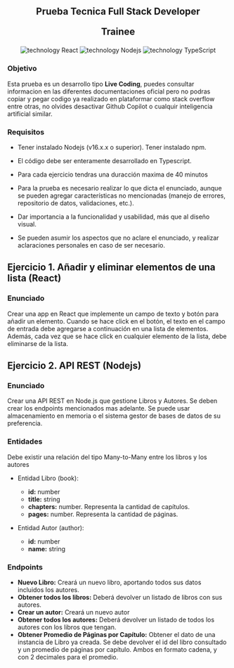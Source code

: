 <h2 align="center">
    <p>Prueba Tecnica Full Stack Developer</p>
    <p>Trainee</p>
</h2>

<div align="center">
    <img src="https://img.shields.io/badge/React-149ECA?logo=React&logoColor=fff" alt="technology React"/>
    <img src="https://img.shields.io/badge/Node-20AA76?logo=Nodedotjs&logoColor=fff" alt="technology Nodejs"/>
    <img src="https://img.shields.io/badge/TypeScript-007EC6?logo=TypeScript&logoColor=fff" alt="technology TypeScript"/>
</div>

### Objetivo

Esta prueba es un desarrollo tipo **Live Coding**, puedes consultar informacion en las diferentes documentaciones oficial pero no podras copiar y pegar codigo ya realizado en plataformar como stack overflow entre otras, no olvides desactivar Github Copilot o cualquir inteligencia artificial similar.

### Requisitos

- Tener instalado Nodejs (v16.x.x o superior). Tener instalado npm.

- El código debe ser enteramente desarrollado en Typescript.

- Para cada ejercicio tendras una duracción maxima de 40 minutos

- Para la prueba es necesario realizar lo que dicta el enunciado, aunque se pueden agregar características no mencionadas (manejo de errores, repositorio de datos, validaciones, etc.).

- Dar importancia a la funcionalidad y usabilidad, más que al diseño visual.

- Se pueden asumir los aspectos que no aclare el enunciado, y realizar aclaraciones personales en caso de ser necesario.

## Ejercicio 1. Añadir y eliminar elementos de una lista (React)

### Enunciado

Crear una app en React que implemente un campo de texto y botón para añadir un elemento. Cuando se hace click en el botón, el texto en el campo de entrada debe agregarse a continuación en una lista de elementos. Además, cada vez que se hace click en cualquier elemento de la lista, debe eliminarse de la lista.

## Ejercicio 2. API REST (Nodejs)

### Enunciado

Crear una API REST en Node.js que gestione Libros y Autores. Se deben crear los endpoints mencionados mas adelante. Se puede usar almacenamiento en memoria o el sistema gestor de bases de datos de su preferencia.

### Entidades

Debe existir una relación del tipo Many-to-Many entre los libros y los autores

- Entidad Libro (book):

  - **id:** number
  - **title:** string
  - **chapters:** number. Representa la cantidad de capítulos.
  - **pages:** number. Representa la cantidad de páginas.

- Entidad Autor (author):
  - **id:** number
  - **name:** string

### Endpoints

- **Nuevo Libro:** Creará un nuevo libro, aportando todos sus datos incluidos los autores.
- **Obtener todos los libros:** Deberá devolver un listado de libros con sus autores.
- **Crear un autor:** Creará un nuevo autor
- **Obtener todos los autores:** Deberá devolver un listado de todos los autores con los libros que tengan.
- **Obtener Promedio de Páginas por Capítulo:** Obtener el dato de una instancia de Libro ya creada. Se debe devolver el id del libro consultado y un promedio de páginas por capítulo. Ambos en formato cadena, y con 2 decimales para el promedio.
